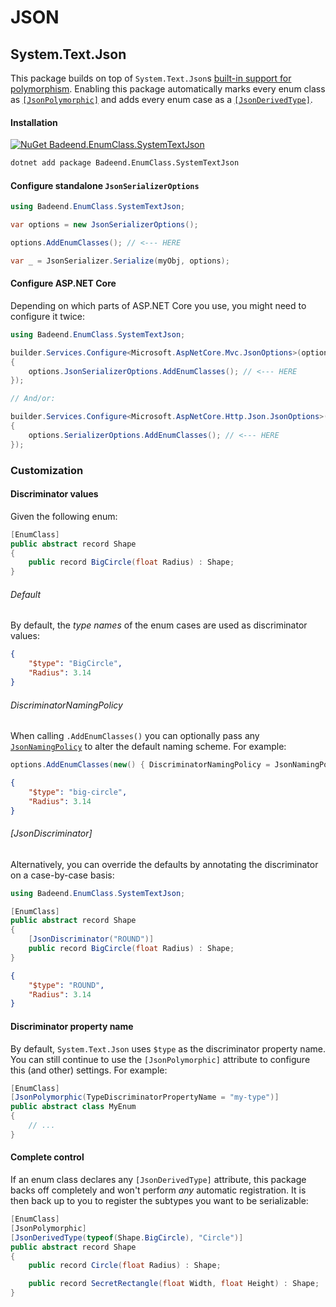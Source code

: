 # JSON

## System.Text.Json

This package builds on top of `System.Text.Json`s [built-in support for polymorphism](https://learn.microsoft.com/en-us/dotnet/standard/serialization/system-text-json/polymorphism). Enabling this package automatically marks every enum class as [`[JsonPolymorphic]`](https://learn.microsoft.com/en-us/dotnet/api/system.text.json.serialization.jsonpolymorphicattribute) and adds every enum case as a [`[JsonDerivedType]`](https://learn.microsoft.com/en-us/dotnet/api/system.text.json.serialization.jsonderivedtypeattribute).

#### Installation

[![NuGet Badeend.EnumClass.SystemTextJson](https://img.shields.io/nuget/v/Badeend.EnumClass.SystemTextJson?label=Badeend.EnumClass.SystemTextJson)](https://www.nuget.org/packages/Badeend.EnumClass.SystemTextJson)

```sh
dotnet add package Badeend.EnumClass.SystemTextJson
```

#### Configure standalone `JsonSerializerOptions`

```cs
using Badeend.EnumClass.SystemTextJson;

var options = new JsonSerializerOptions();

options.AddEnumClasses(); // <--- HERE

var _ = JsonSerializer.Serialize(myObj, options);

```

#### Configure ASP.NET Core

Depending on which parts of ASP.NET Core you use, you might need to configure it twice:

```cs
using Badeend.EnumClass.SystemTextJson;

builder.Services.Configure<Microsoft.AspNetCore.Mvc.JsonOptions>(options =>
{
    options.JsonSerializerOptions.AddEnumClasses(); // <--- HERE
});

// And/or:

builder.Services.Configure<Microsoft.AspNetCore.Http.Json.JsonOptions>(options =>
{
    options.SerializerOptions.AddEnumClasses(); // <--- HERE
});
```

### Customization

#### Discriminator values
Given the following enum:

```cs
[EnumClass]
public abstract record Shape
{
    public record BigCircle(float Radius) : Shape;
}
```

###### Default
By default, the _type names_ of the enum cases are used as discriminator values:

```json
{
    "$type": "BigCircle",
    "Radius": 3.14
}
```

###### DiscriminatorNamingPolicy
When calling `.AddEnumClasses()` you can optionally pass any [`JsonNamingPolicy`](https://learn.microsoft.com/en-us/dotnet/api/system.text.json.jsonnamingpolicy) to alter the default naming scheme. For example:

```cs
options.AddEnumClasses(new() { DiscriminatorNamingPolicy = JsonNamingPolicy.KebabCaseLower });
```

```json
{
    "$type": "big-circle",
    "Radius": 3.14
}
```

###### \[JsonDiscriminator\]
Alternatively, you can override the defaults by annotating the discriminator on a case-by-case basis:

```cs
using Badeend.EnumClass.SystemTextJson;

[EnumClass]
public abstract record Shape
{
    [JsonDiscriminator("ROUND")]
    public record BigCircle(float Radius) : Shape;
}
```

```json
{
    "$type": "ROUND",
    "Radius": 3.14
}
```

#### Discriminator property name
By default, `System.Text.Json` uses `$type` as the discriminator property name. You can still continue to use the `[JsonPolymorphic]` attribute to configure this (and other) settings. For example:

```cs
[EnumClass]
[JsonPolymorphic(TypeDiscriminatorPropertyName = "my-type")]
public abstract class MyEnum
{
    // ...
}
```

#### Complete control
If an enum class declares any `[JsonDerivedType]` attribute, this package backs off completely and won't perform _any_ automatic registration. It is then back up to you to register the subtypes you want to be serializable:

```cs
[EnumClass]
[JsonPolymorphic]
[JsonDerivedType(typeof(Shape.BigCircle), "Circle")]
public abstract record Shape
{
    public record Circle(float Radius) : Shape;

    public record SecretRectangle(float Width, float Height) : Shape;
}
```
